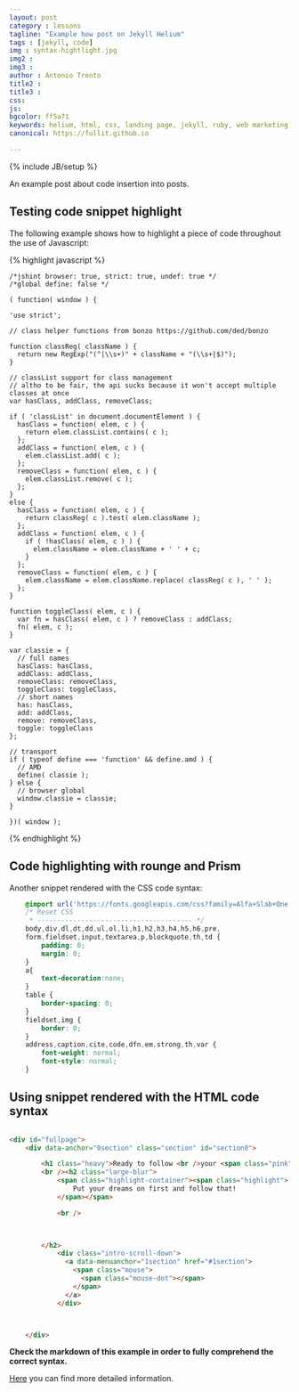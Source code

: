 ```yaml
---
layout: post
category : lessons
tagline: "Example how post on Jekyll Helium"
tags : [jekyll, code]
img : syntax-hightlight.jpg
img2 : 
img3 : 
author : Antonio Trento
title2 : 
title3 : 
css: 
js: 
bgcolor: ff5a71
keywords: helium, html, css, landing page, jekyll, ruby, web marketing, advertising
canonical: https://fullit.github.io

---
```

{% include JB/setup %}

An example post about code insertion into posts.

<!--more-->
## Testing code snippet highlight

The following example shows how to highlight a piece of code throughout the use of Javascript:

{% highlight javascript %}

    /*jshint browser: true, strict: true, undef: true */
    /*global define: false */

    ( function( window ) {

    'use strict';

    // class helper functions from bonzo https://github.com/ded/bonzo

    function classReg( className ) {
      return new RegExp("(^|\\s+)" + className + "(\\s+|$)");
    }

    // classList support for class management
    // altho to be fair, the api sucks because it won't accept multiple classes at once
    var hasClass, addClass, removeClass;

    if ( 'classList' in document.documentElement ) {
      hasClass = function( elem, c ) {
        return elem.classList.contains( c );
      };
      addClass = function( elem, c ) {
        elem.classList.add( c );
      };
      removeClass = function( elem, c ) {
        elem.classList.remove( c );
      };
    }
    else {
      hasClass = function( elem, c ) {
        return classReg( c ).test( elem.className );
      };
      addClass = function( elem, c ) {
        if ( !hasClass( elem, c ) ) {
          elem.className = elem.className + ' ' + c;
        }
      };
      removeClass = function( elem, c ) {
        elem.className = elem.className.replace( classReg( c ), ' ' );
      };
    }

    function toggleClass( elem, c ) {
      var fn = hasClass( elem, c ) ? removeClass : addClass;
      fn( elem, c );
    }

    var classie = {
      // full names
      hasClass: hasClass,
      addClass: addClass,
      removeClass: removeClass,
      toggleClass: toggleClass,
      // short names
      has: hasClass,
      add: addClass,
      remove: removeClass,
      toggle: toggleClass
    };

    // transport
    if ( typeof define === 'function' && define.amd ) {
      // AMD
      define( classie );
    } else {
      // browser global
      window.classie = classie;
    }

    })( window );

{% endhighlight %}

## Code highlighting with rounge and Prism

Another snippet rendered with the CSS code syntax:


``` CSS
    @import url('https://fonts.googleapis.com/css?family=Alfa+Slab+One|Gentium+Book+Basic');
    /* Reset CSS
     * --------------------------------------- */
    body,div,dl,dt,dd,ul,ol,li,h1,h2,h3,h4,h5,h6,pre,
    form,fieldset,input,textarea,p,blockquote,th,td {
        padding: 0;
        margin: 0;
    }
    a{
        text-decoration:none;
    }
    table {
        border-spacing: 0;
    }
    fieldset,img {
        border: 0;
    }
    address,caption,cite,code,dfn,em,strong,th,var {
        font-weight: normal;
        font-style: normal;
    }
```
## Using snippet rendered with the HTML code syntax 

``` HTML

<div id="fullpage">
    <div data-anchor="0section" class="section" id="section0">

        <h1 class="heavy">Ready to follow <br />your <span class="pink">dreams?</span></h1>
        <br /><h2 class="large-blur">
            <span class="highlight-container"><span class="highlight">
                Put your dreams on first and follow that!
            </span></span>

            <br />

                            

        </h2>
            <div class="intro-scroll-down">
              <a data-menuanchor="1section" href="#1section">
                <span class="mouse">
                  <span class="mouse-dot"></span>
                </span>
              </a>
            </div>



    </div>
```

**Check the markdown of this example in order to fully comprehend the correct syntax.**

[Here](https://github.com/sentenza/sentenza.github.io/issues/1) you can find more detailed information.
